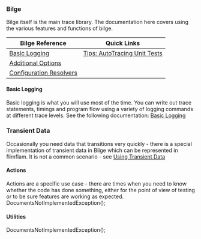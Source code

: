 ### Bilge

Bilge itself is the main trace library.  The documentation here covers using the various features and functions of bilge.

| Bilge Reference | Quick Links    |
|-----------------|----------------|
| [Basic Logging](diags-bilge-basiclogging.md)  | [Tips: AutoTracing Unit Tests](diags-bilge-tip-autoxunit.md) |
| [Additional Options](diags-bilge-options.md)  | |
| [Configuration Resolvers](diags-bilge-configurationResolvers.md) | |

#### Basic Logging

Basic logging is what you will use most of the time.  You can write out trace statements, timings and program flow using a variety of logging commands at different trace levels.  See the following documentation:
[Basic Logging](diags-bilge-basiclogging.md)


### Transient Data

Occasionally you need data that transitions very quickly - there is a special implementation of transient data in Bilge which can be represented in flimflam.  It is not a common scenario - see [Using Transient Data](diags-bilge-transientLogging.md)

#### Actions
Actions are a specific use case - there are times when you need to know whether the code has done something, either for the point of view of testing or to be sure features are working as expected.  
DocumentsNotImplementedException();


#### Utilities

DocumentsNotImplementedException();